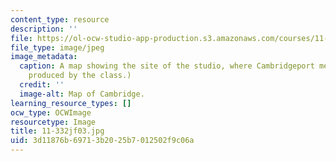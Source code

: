 ```yaml
---
content_type: resource
description: ''
file: https://ol-ocw-studio-app-production.s3.amazonaws.com/courses/11-332j-urban-design-fall-2003/3d11876b69713b2025b7012502f9c06a_11-332jf03.jpg
file_type: image/jpeg
image_metadata:
  caption: A map showing the site of the studio, where Cambridgeport meets MIT. (Image
    produced by the class.)
  credit: ''
  image-alt: Map of Cambridge.
learning_resource_types: []
ocw_type: OCWImage
resourcetype: Image
title: 11-332jf03.jpg
uid: 3d11876b-6971-3b20-25b7-012502f9c06a
---
```

